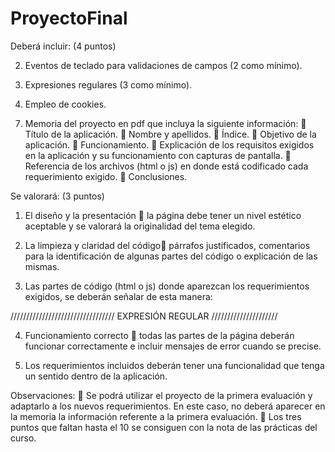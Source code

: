 # ProyectoFinal
Deberá incluir: (4 puntos)
<!-- 1. Eventos de ratón (2 además de onclick). -->

2. Eventos de teclado para validaciones de campos (2 como mínimo). 
<!-- 1 hecho -->

3. Expresiones regulares (3 como mínimo).

4. Empleo de cookies.

<!-- 5. DOM: creación de varios elementos de forma dinámica en el documento
utilizando las propiedades y métodos necesarios para ello. -->

<!-- 6. Una carpeta denominada js que contenga las funciones JavaScript con los
requerimientos que se piden en el proyecto. -->

7. Memoria del proyecto en pdf que incluya la siguiente información:
 Título de la aplicación.
 Nombre y apellidos.
 Índice.
 Objetivo de la aplicación.
 Funcionamiento.
 Explicación de los requisitos exigidos en la aplicación y su
    funcionamiento con capturas de pantalla.
 Referencia de los archivos (html o js) en donde está codificado cada
    requerimiento exigido.
 Conclusiones.


Se valorará: (3 puntos)

1. El diseño y la presentación  la página debe tener un nivel estético aceptable
y se valorará la originalidad del tema elegido.

2. La limpieza y claridad del código párrafos justificados, comentarios para la
identificación de algunas partes del código o explicación de las mismas.

3. Las partes de código (html o js) donde aparezcan los requerimientos exigidos,
se deberán señalar de esta manera:
<!--/////////////////////////// EVENTO DE RATÓN /////////////////////-->
///////////////////////////////// EXPRESIÓN REGULAR /////////////////////

4. Funcionamiento correcto  todas las partes de la página deberán funcionar
correctamente e incluir mensajes de error cuando se precise.

5. Los requerimientos incluidos deberán tener una funcionalidad que tenga un
sentido dentro de la aplicación.

Observaciones:
 Se podrá utilizar el proyecto de la primera evaluación y adaptarlo a los nuevos
requerimientos. En este caso, no deberá aparecer en la memoria la información
referente a la primera evaluación.
 Los tres puntos que faltan hasta el 10 se consiguen con la nota de las prácticas
del curso.